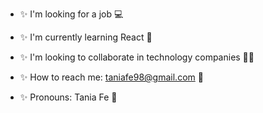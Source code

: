 
<!-- ![Portada Linkedin oficina foto blanco](https://user-images.githubusercontent.com/116085996/229599675-9c6345a7-7125-427c-83f6-3ddf905f21f6.png) -->


<!-- **Taniagf31/Taniagf31** is a ✨ _special_ ✨ repository because its `README.md` (this file) appears on your GitHub profile. -->

- ✨ I'm looking for a job 💻

- ✨ I'm currently learning React 📝

- ✨ I'm looking to collaborate in technology companies 👩‍💼

- ✨ How to reach me: taniafe98@gmail.com 📧

- ✨ Pronouns: Tania Fe 🌸

